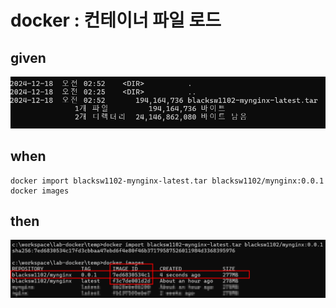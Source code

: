 # docker : 컨테이너 파일 로드

## given

![img_60.png](..%2F..%2Fimages%2Fimg_60.png)

## when

```
docker import blacksw1102-mynginx-latest.tar blacksw1102/mynginx:0.0.1
docker images
```

## then

![img_59.png](..%2F..%2Fimages%2Fimg_59.png)